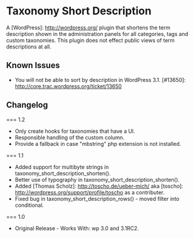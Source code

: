 Taxonomy Short Description
==========================

A [WordPress]: http://wordpress.org/ plugin that shortens the term description shown in the administration panels for all categories, tags and custom taxonomies. This plugin does not effect public views of term descriptions at all.

Known Issues
------------
* You will not be able to sort by description in WordPress 3.1. [#13650]: http://core.trac.wordpress.org/ticket/13650

Changelog
---------

=== 1.2
* Only create hooks for taxonomies that have a UI.
* Responsible handling of the custom column.
* Provide a fallback in case "mbstring" php extension is not installed.

=== 1.1
* Added support for multibyte strings in taxonomy_short_description_shorten().
* Better use of typography in taxonomy_short_description_shorten().
* Added [Thomas Scholz]: http://toscho.de/ueber-mich/ aka [toscho]: http://wordpress.org/support/profile/toscho as a contributer.
* Fixed bug in taxonomy_short_description_rows() - moved filter into conditional.

=== 1.0
* Original Release - Works With: wp 3.0 and 3.1RC2.